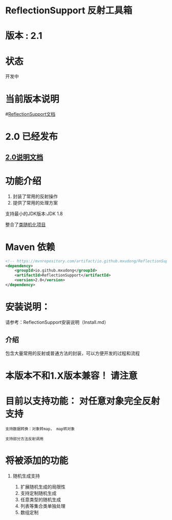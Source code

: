 # ReflectionSupport 反射工具箱

# 版本 : 2.1
# 状态
开发中

# 当前版本说明
#[ReflectionSupport文档](https://apidoc.gitee.com/MXuDong/ReflectionSupport)

# 2.0 已经发布
## [2.0说明文档](mds/Instructions.md)


# 功能介绍
1. 封装了常用的反射操作
2. 提供了常用的处理方案

支持最小的JDK版本:JDK 1.8

整合了[类随机化项目](https://gitee.com/MXuDong/RandomDataForClass)

# Maven 依赖

```xml
<!-- https://mvnrepository.com/artifact/io.github.mxudong/ReflectionSupport -->
<dependency>
    <groupId>io.github.mxudong</groupId>
    <artifactId>ReflectionSupport</artifactId>
    <version>2.0</version>
</dependency>

```

# 安装说明：
请参考：ReflectionSupport安装说明（Install.md）

## 介绍
包含大量常用的反射或普通方法的封装，可以方便开发的过程和流程

# 本版本不和1.X版本兼容！ 请注意

# 目前以支持功能： 对任意对象完全反射支持
    
    支持数据转换：对象转map， map转对象
    
    支持部分方法反射调用
# 将被添加的功能
1. 随机生成支持

    1. 扩展随机生成的局限性
    2. 支持定制随机生成
    3. 任意类型的随机生成
    4. 列表等集合类单独处理
    5. 数组定制